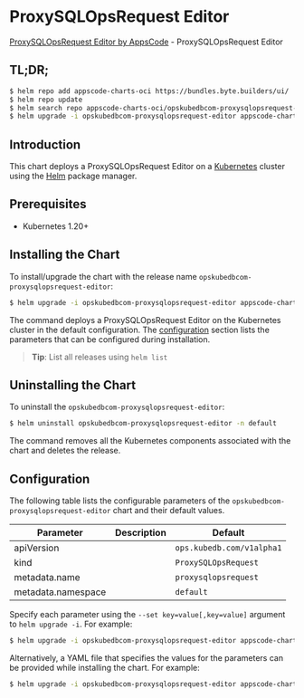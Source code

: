 # ProxySQLOpsRequest Editor

[ProxySQLOpsRequest Editor by AppsCode](https://byte.builders) - ProxySQLOpsRequest Editor

## TL;DR;

```bash
$ helm repo add appscode-charts-oci https://bundles.byte.builders/ui/
$ helm repo update
$ helm search repo appscode-charts-oci/opskubedbcom-proxysqlopsrequest-editor --version=v0.4.18
$ helm upgrade -i opskubedbcom-proxysqlopsrequest-editor appscode-charts-oci/opskubedbcom-proxysqlopsrequest-editor -n default --create-namespace --version=v0.4.18
```

## Introduction

This chart deploys a ProxySQLOpsRequest Editor on a [Kubernetes](http://kubernetes.io) cluster using the [Helm](https://helm.sh) package manager.

## Prerequisites

- Kubernetes 1.20+

## Installing the Chart

To install/upgrade the chart with the release name `opskubedbcom-proxysqlopsrequest-editor`:

```bash
$ helm upgrade -i opskubedbcom-proxysqlopsrequest-editor appscode-charts-oci/opskubedbcom-proxysqlopsrequest-editor -n default --create-namespace --version=v0.4.18
```

The command deploys a ProxySQLOpsRequest Editor on the Kubernetes cluster in the default configuration. The [configuration](#configuration) section lists the parameters that can be configured during installation.

> **Tip**: List all releases using `helm list`

## Uninstalling the Chart

To uninstall the `opskubedbcom-proxysqlopsrequest-editor`:

```bash
$ helm uninstall opskubedbcom-proxysqlopsrequest-editor -n default
```

The command removes all the Kubernetes components associated with the chart and deletes the release.

## Configuration

The following table lists the configurable parameters of the `opskubedbcom-proxysqlopsrequest-editor` chart and their default values.

|     Parameter      | Description |               Default                |
|--------------------|-------------|--------------------------------------|
| apiVersion         |             | <code>ops.kubedb.com/v1alpha1</code> |
| kind               |             | <code>ProxySQLOpsRequest</code>      |
| metadata.name      |             | <code>proxysqlopsrequest</code>      |
| metadata.namespace |             | <code>default</code>                 |


Specify each parameter using the `--set key=value[,key=value]` argument to `helm upgrade -i`. For example:

```bash
$ helm upgrade -i opskubedbcom-proxysqlopsrequest-editor appscode-charts-oci/opskubedbcom-proxysqlopsrequest-editor -n default --create-namespace --version=v0.4.18 --set apiVersion=ops.kubedb.com/v1alpha1
```

Alternatively, a YAML file that specifies the values for the parameters can be provided while
installing the chart. For example:

```bash
$ helm upgrade -i opskubedbcom-proxysqlopsrequest-editor appscode-charts-oci/opskubedbcom-proxysqlopsrequest-editor -n default --create-namespace --version=v0.4.18 --values values.yaml
```
